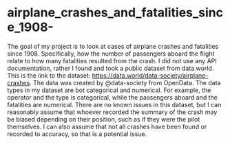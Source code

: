 # airplane_crashes_and_fatalities_since_1908-
The goal of my project is to look at cases of airplane crashes and fatalities since 1908. Specifically, how the number of passengers aboard the flight relate to how many fatalities resulted from the crash. I did not use any API documentation, rather I found and took a public dataset from data.world. This is the link to the dataset: https://data.world/data-society/airplane-crashes. The data was created by @data-society from OpenData. The data types in my dataset are bot categorical and numerical. For example, the operator and the type is categorical, while the passengers aboard and the fatalities are numerical. There are no known issues in this dataset, but I can reasonably assume that whoever recorded the summary of the crash may be biased depending on their position, such as if they were the pilot themselves. I can also assume that not all crashes have been found or recorded to accuracy, so that is a potential issue. 

